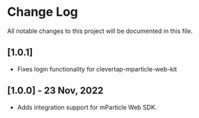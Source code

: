# Change Log
All notable changes to this project will be documented in this file.

## [1.0.1]
- Fixes login functionality for clevertap-mparticle-web-kit
## [1.0.0] - 23 Nov, 2022
- Adds integration support for mParticle Web SDK.